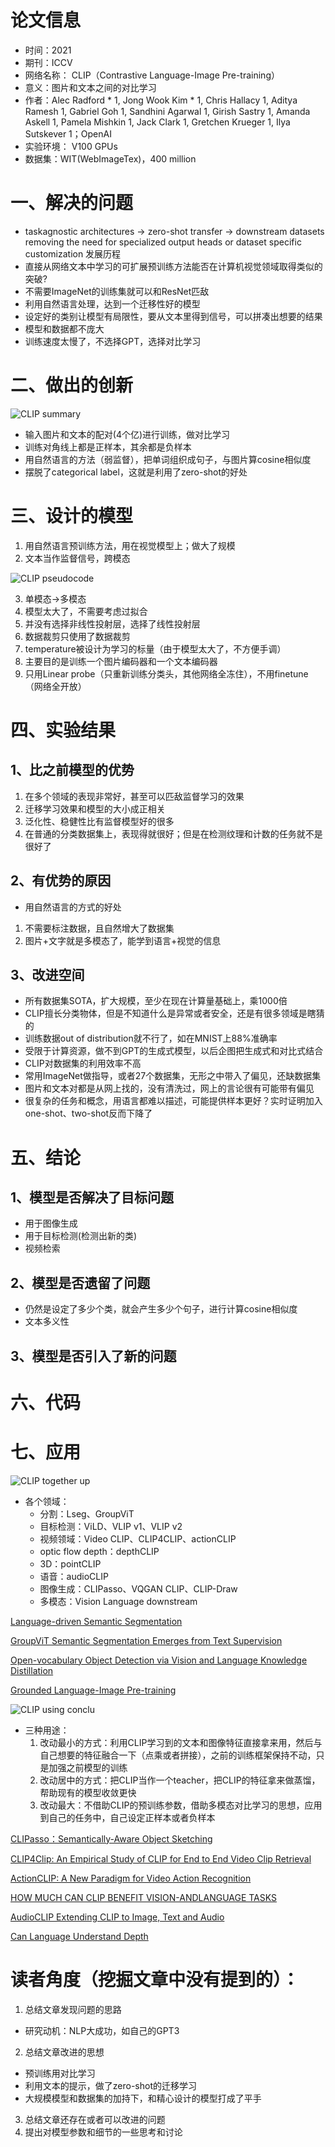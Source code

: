 # 论文信息
- 时间：2021
- 期刊：ICCV
- 网络名称： CLIP（Contrastive Language-Image Pre-training）
- 意义：图片和文本之间的对比学习
- 作者：Alec Radford * 1, Jong Wook Kim * 1, Chris Hallacy 1, Aditya Ramesh 1, Gabriel Goh 1, Sandhini Agarwal 1, Girish Sastry 1, Amanda Askell 1, Pamela Mishkin 1, Jack Clark 1, Gretchen Krueger 1, Ilya Sutskever 1；OpenAI
- 实验环境： V100 GPUs
- 数据集：WIT(WebImageTex)，400 million
# 一、解决的问题
- taskagnostic architectures -> zero-shot transfer -> downstream datasets removing the need for specialized output heads or dataset specific customization 发展历程
- 直接从网络文本中学习的可扩展预训练方法能否在计算机视觉领域取得类似的突破?
- 不需要ImageNet的训练集就可以和ResNet匹敌
- 利用自然语言处理，达到一个迁移性好的模型
- 设定好的类别让模型有局限性，要从文本里得到信号，可以拼凑出想要的结果
- 模型和数据都不庞大
- 训练速度太慢了，不选择GPT，选择对比学习

# 二、做出的创新

![CLIP summary](../pictures/CLIP%20summary.png)

- 输入图片和文本的配对(4个亿)进行训练，做对比学习
- 训练对角线上都是正样本，其余都是负样本
- 用自然语言的方法（弱监督），把单词组织成句子，与图片算cosine相似度
- 摆脱了categorical label，这就是利用了zero-shot的好处
# 三、设计的模型
1. 用自然语言预训练方法，用在视觉模型上；做大了规模
2. 文本当作监督信号，跨模态

![CLIP pseudocode](../pictures/CLIP%20pseudocode.png)

3. 单模态->多模态
4. 模型太大了，不需要考虑过拟合
5. 并没有选择非线性投射层，选择了线性投射层
6. 数据裁剪只使用了数据裁剪
7. temperature被设计为学习的标量（由于模型太大了，不方便手调）
8. 主要目的是训练一个图片编码器和一个文本编码器
9. 只用Linear probe（只重新训练分类头，其他网络全冻住），不用finetune（网络全开放）
# 四、实验结果
## 1、比之前模型的优势
1. 在多个领域的表现非常好，甚至可以匹敌监督学习的效果
2. 迁移学习效果和模型的大小成正相关
3. 泛化性、稳健性比有监督模型好的很多
4. 在普通的分类数据集上，表现得就很好；但是在检测纹理和计数的任务就不是很好了
## 2、有优势的原因
- 用自然语言的方式的好处
1. 不需要标注数据，且自然增大了数据集
2. 图片+文字就是多模态了，能学到语言+视觉的信息
## 3、改进空间
- 所有数据集SOTA，扩大规模，至少在现在计算量基础上，乘1000倍
- CLIP擅长分类物体，但是不知道什么是异常或者安全，还是有很多领域是瞎猜的
- 训练数据out of distribution就不行了，如在MNIST上88%准确率
- 受限于计算资源，做不到GPT的生成式模型，以后企图把生成式和对比式结合
- CLIP对数据集的利用效率不高
- 常用ImageNet做指导，或者27个数据集，无形之中带入了偏见，还缺数据集
- 图片和文本对都是从网上找的，没有清洗过，网上的言论很有可能带有偏见
- 很复杂的任务和概念，用语言都难以描述，可能提供样本更好？实时证明加入one-shot、two-shot反而下降了

# 五、结论
## 1、模型是否解决了目标问题
- 用于图像生成
- 用于目标检测(检测出新的类)
- 视频检索
## 2、模型是否遗留了问题
- 仍然是设定了多少个类，就会产生多少个句子，进行计算cosine相似度
- 文本多义性

## 3、模型是否引入了新的问题

# 六、代码

# 七、应用

![CLIP together up](../pictures/CLIP%20together%20up.png)

- 各个领域：
    - 分割：Lseg、GroupViT
    - 目标检测：ViLD、VLIP v1、VLIP v2
    - 视频领域：Video CLIP、CLIP4CLIP、actionCLIP
    - optic flow depth：depthCLIP
    - 3D：pointCLIP
    - 语音：audioCLIP
    - 图像生成：CLIPasso、VQGAN CLIP、CLIP-Draw
    - 多模态：Vision Language downstream

[Language-driven Semantic Segmentation](../CV%20Transformer/Language-driven%20Semantic%20Segmentation.md)

[GroupViT Semantic Segmentation Emerges from Text Supervision](../CV%20Transformer/GroupViT%20Semantic%20Segmentation%20Emerges%20from%20Text%20Supervision.md)

[Open-vocabulary Object Detection via Vision and Language Knowledge Distillation](../CV%20Transformer/Open-vocabulary%20Object%20Detection%20via%20Vision%20and%20Language%20Knowledge%20Distillation.md)

[Grounded Language-Image Pre-training](../CV%20Transformer/Grounded%20Language-Image%20Pre-training.md)

![CLIP using conclu](../pictures/CLIP%20using%20conclu.png)

- 三种用途：
    1. 改动最小的方式：利用CLIP学习到的文本和图像特征直接拿来用，然后与自己想要的特征融合一下（点乘或者拼接），之前的训练框架保持不动，只是加强之前模型的训练
    2. 改动居中的方式：把CLIP当作一个teacher，把CLIP的特征拿来做蒸馏，帮助现有的模型收敛更快
    3. 改动最大：不借助CLIP的预训练参数，借助多模态对比学习的思想，应用到自己的任务中，自己设定正样本或者负样本

[CLIPasso：Semantically-Aware Object Sketching](../CV%20Transformer/CLIPasso%EF%BC%9ASemantically-Aware%20Object%20Sketching.md)

[CLIP4Clip: An Empirical Study of CLIP for End to End Video Clip Retrieval](../CV%20Transformer/CLIP4Clip%20An%20Empirical%20Study%20of%20CLIP%20for%20End%20to%20End%20Video%20Clip%20Retrieval.md)

[ActionCLIP: A New Paradigm for Video Action Recognition](../CV%20Transformer/ActionCLIP%20A%20New%20Paradigm%20for%20Video%20Action%20Recognition.md)

[HOW MUCH CAN CLIP BENEFIT VISION-ANDLANGUAGE TASKS](../CV%20Transformer/HOW%20MUCH%20CAN%20CLIP%20BENEFIT%20VISION-ANDLANGUAGE%20TASKS.md)

[AudioCLIP Extending CLIP to Image, Text and Audio](../CV%20Transformer/ActionCLIP%20A%20New%20Paradigm%20for%20Video%20Action%20Recognition.md)

[Can Language Understand Depth](../CV%20Transformer/Can%20Language%20Understand%20Depth.md)

# 读者角度（挖掘文章中没有提到的）：
1. 总结文章发现问题的思路
- 研究动机：NLP大成功，如自己的GPT3
2. 总结文章改进的思想
- 预训练用对比学习
- 利用文本的提示，做了zero-shot的迁移学习
- 大规模模型和数据集的加持下，和精心设计的模型打成了平手
3. 总结文章还存在或者可以改进的问题
4. 提出对模型参数和细节的一些思考和讨论

